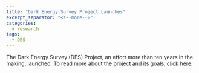 ```yaml
---
title: "Dark Energy Survey Project Launches"
excerpt_separator: "<!--more-->"
categories:
  - research
tags:
  - DES
---
```

The Dark Energy Survey (DES) Project, an effort more than ten years in the making, launched. To read more about the project and its goals, [click here.](http://www.natureworldnews.com/articles/3813/20130904/dark-energy-survey-using-worlds-powerful-digital-camera-begins-video.htm)
